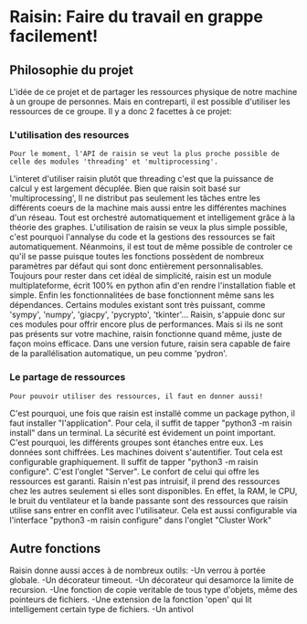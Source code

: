 # Raisin: Faire du travail en grappe facilement!

## Philosophie du projet
L'idée de ce projet et de partager les ressources physique de notre machine à un groupe de personnes.
Mais en contreparti, il est possible d'utiliser les ressources de ce groupe.
Il y a donc 2 facettes à ce projet:
### L'utilisation des resources
    Pour le moment, l'API de raisin se veut la plus proche possible de celle des modules 'threading' et 'multiprocessing'.
L'interet d'utiliser raisin plutôt que threading c'est que la puissance de calcul y est largement décuplée.
Bien que raisin soit basé sur 'multiprocessing', Il ne distribut pas seulement les tâches entre les différents coeurs de la machine mais aussi entre les différentes machines d'un réseau. Tout est orchestré automatiquement et intelligement grâce à la théorie des graphes.
    L'utilisation de raisin se veux la plus simple possible, c'est pourquoi l'annalyse du code et la gestions des ressources se fait automatiquement.
Néanmoins, il est tout de même possible de controler ce qu'il se passe puisque toutes les fonctions possèdent de nombreux paramètres par défaut qui sont donc entièrement personnalisables.
Toujours pour rester dans cet idéal de simplicité, raisin est un module multiplateforme, écrit 100% en python afin d'en rendre l'installation fiable et simple.
Enfin les fonctionnalitées de base fonctionnent même sans les dépendances. Certains modules existant sont très puissant, comme 'sympy', 'numpy', 'giacpy', 'pycrypto', 'tkinter'... Raisin, s'appuie donc sur ces modules pour offrir encore plus de performances. Mais si ils ne sont pas présents sur votre machine, raisin fonctionne quand même, juste de façon moins efficace.
    Dans une version future, raisin sera capable de faire de la parallélisation automatique, un peu comme 'pydron'.
### Le partage de ressources
    Pour pouvoir utiliser des ressources, il faut en donner aussi!
C'est pourquoi, une fois que raisin est installé comme un package python, il faut installer "l'application".
Pour cela, il suffit de tapper "python3 -m raisin install" dans un terminal.
    La sécurité est évidement un point important.
C'est pourquoi, les différents groupes sont étanches entre eux. Les données sont chiffrées. Les machines doivent s'autentifier. Tout cela est configurable graphiquement. Il suffit de tapper "python3 -m raisin configure". C'est l'onglet "Server".
    Le confort de celui qui offre les ressources est garanti.
Raisin n'est pas intruisif, il prend des ressources chez les autres seulement si elles sont disponibles. En effet, la RAM, le CPU, le bruit du ventilateur et la bande passante sont des ressources que raisin utilise sans entrer en conflit avec l'utilisateur.
Cela est aussi configurable via l'interface "python3 -m raisin configure" dans l'onglet "Cluster Work"

## Autre fonctions
   Raisin donne aussi acces à de nombreux outils:
-Un verrou à portée globale.
-Un décorateur timeout.
-Un décorateur qui desamorce la limite de recursion.
-Une fonction de copie veritable de tous type d'objets, même des pointeurs de fichiers.
-Une extension de la fonction 'open' qui lit intelligement certain type de fichiers.
-Un antivol
